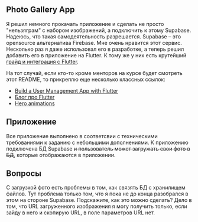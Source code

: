 ## Photo Gallery App

Я решил немного прокачать приложение и сделать не просто "нельзяграм" с набором изображений, а подключить к этому Supabase. Надеюсь, что такая самодеятельность разрешается. 
Supabase – это opensource альтернатива Firebase. Мне очень нравится этот сервис. Несколько раз я даже использовал его в разработке, а теперь решил добавить его в приложение на Flutter. К тому же у них есть крутейший [грайд и интеграция с Flutter](https://supabase.com/docs/guides/getting-started/quickstarts/flutter).

На тот случай, если кто-то кроме менторов на курсе будет смотреть этот README, то прикреплю еще несколько классных ссылок:

- [Build a User Management App with Flutter](https://supabase.com/docs/guides/getting-started/tutorials/with-flutter)
- [Блог про Flutter](https://supabase.com/blog/tags/flutter)
- [Hero animations](https://docs.flutter.dev/ui/animations/hero-animations)

## Приложение

Все приложение выполнено в соответсвии с техническими требованиями к заданию с небольшими дополнениями. К приложению подключена БД Supabase <s>и пользователь может загружать свои фото в БД</s>, которые отображаются в приложении.

## Вопросы

C загрузкой фото есть проблемы в том, как связять БД с хранилищем файлов. Тут проблема только том, что я пока не до конца разобрался в этом на стороне Supabase. Подскажите, как это можно сделать?
Дело в том, что URL загруженного изображения я могу получить только, если зайду в него и скопирую URL, в поле параметров URL нет.
